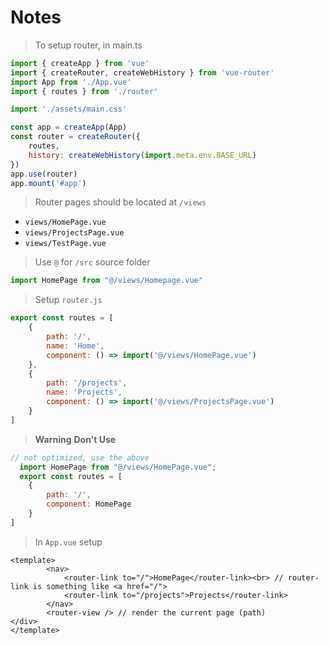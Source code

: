 # Notes

> To setup router, in main.ts

```js
import { createApp } from 'vue'
import { createRouter, createWebHistory } from 'vue-router'
import App from './App.vue'
import { routes } from './router'

import './assets/main.css'

const app = createApp(App)
const router = createRouter({
    routes,
    history: createWebHistory(import.meta.env.BASE_URL)
})
app.use(router)
app.mount('#app')
```

> Router pages should be located at `/views`
- `views/HomePage.vue`
- `views/ProjectsPage.vue`
- `views/TestPage.vue`

> Use `@` for `/src` source folder

```js
import HomePage from "@/views/Homepage.vue"
```

> Setup `router.js`

```js
export const routes = [
    {
        path: '/',
        name: 'Home',
        component: () => import('@/views/HomePage.vue')
    },
    {
        path: '/projects',
        name: 'Projects',
        component: () => import('@/views/ProjectsPage.vue')
    }
]
```

> **Warning**
> **Don't Use**
```js
// not optimized, use the above
  import HomePage from "@/views/HomePage.vue";
  export const routes = [
    {
        path: '/',
        component: HomePage
    }
]
```

> In `App.vue` setup
```vue
<template>
        <nav>
            <router-link to="/">HomePage</router-link><br> // router-link is something like <a href="/"> 
            <router-link to="/projects">Projects</router-link>
        </nav>
        <router-view /> // render the current page (path)
</div>
</template>
```
